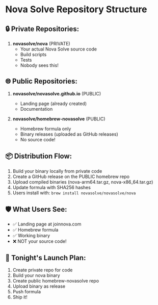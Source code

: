 # Nova Solve Repository Structure

## 🔒 Private Repositories:
1. **novasolve/nova** (PRIVATE)
   - Your actual Nova Solve source code
   - Build scripts
   - Tests
   - Nobody sees this!

## 🌐 Public Repositories:
1. **novasolve/novasolve.github.io** (PUBLIC)
   - Landing page (already created)
   - Documentation
   
2. **novasolve/homebrew-novasolve** (PUBLIC)
   - Homebrew formula only
   - Binary releases (uploaded as GitHub releases)
   - No source code!

## 📦 Distribution Flow:
1. Build your binary locally from private code
2. Create a GitHub release on the PUBLIC homebrew repo
3. Upload compiled binaries (nova-arm64.tar.gz, nova-x86_64.tar.gz)
4. Update formula with SHA256 hashes
5. Users install with: `brew install novasolve/novasolve/nova`

## 🛡️ What Users See:
- ✅ Landing page at joinnova.com
- ✅ Homebrew formula
- ✅ Working binary
- ❌ NOT your source code!

## 🚀 Tonight's Launch Plan:
1. Create private repo for code
2. Build your nova binary
3. Create public homebrew-novasolve repo
4. Upload binary as release
5. Push formula
6. Ship it! 
